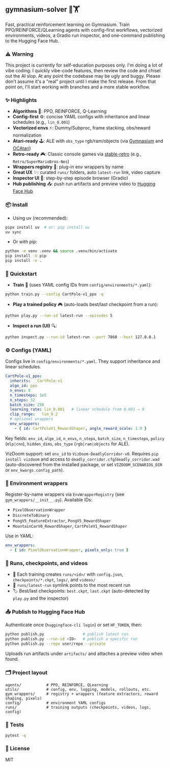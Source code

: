## gymnasium-solver 🤖🏋️

Fast, practical reinforcement learning on Gymnasium. Train PPO/REINFORCE/QLearning agents with config-first workflows, vectorized environments, videos, a Gradio run inspector, and one-command publishing to the Hugging Face Hub.

### ⚠️ Warning
This project is currently for self-education purposes only. I'm doing a lot of vibe coding: I quickly vibe-code features, then review the code and chisel out the AI slop. At any point the codebase may be ugly and buggy. Please don't assume it's a "real" project until I make the first release. From that point on, I'll start working with branches and a more stable workflow.

### ✨ Highlights
- **Algorithms** 🧠: PPO, REINFORCE, Q-Learning
- **Config-first** ⚙️: concise YAML configs with inheritance and linear schedules (e.g., `lin_0.001`)
- **Vectorized envs** ⚡: Dummy/Subproc, frame stacking, obs/reward normalization
- **Atari-ready** 🕹️: ALE with `obs_type` rgb/ram/objects (via [Gymnasium](https://gymnasium.farama.org) and [OCAtari](https://github.com/Kautenja/oc-atari))
- **Retro-ready** 🎮: Classic console games via [stable-retro](https://github.com/Farama-Foundation/stable-retro) (e.g., `Retro/SuperMarioBros-Nes`)
- **Wrappers registry** 🧰: plug-in env wrappers by name
- **Great UX** ✨: curated `runs/` folders, auto `latest-run` link, video capture
- **Inspector UI** 🔎: step-by-step episode browser (Gradio)
- **Hub publishing** 📤: push run artifacts and preview video to [Hugging Face Hub](https://huggingface.co)

### 📦 Install
- Using uv (recommended):
```bash
pipx install uv  # or: pip install uv
uv sync
```
- Or with pip:
```bash
python -m venv .venv && source .venv/bin/activate
pip install -U pip
pip install -e .
```

### 🚀 Quickstart
- **Train** 🏃 (uses YAML config IDs from `config/environments/*.yaml`):
```bash
python train.py --config CartPole-v1_ppo -q
```
- **Play a trained policy** 🎮 (auto-loads best/last checkpoint from a run):
```bash
python play.py --run-id latest-run --episodes 5
```
- **Inspect a run (UI)** 🔍:
```bash
python inspect.py --run-id latest-run --port 7860 --host 127.0.0.1
```

### ⚙️ Configs (YAML)
Configs live in `config/environments/*.yaml`. They support inheritance and linear schedules.

```yaml
CartPole-v1_ppo:
  inherits: __CartPole-v1
  algo_id: ppo
  n_envs: 8
  n_timesteps: 1e5
  n_steps: 32
  batch_size: 256
  learning_rate: lin_0.001   # linear schedule from 0.001 → 0
  clip_range:   lin_0.2
  # optional wrappers
  env_wrappers:
    - { id: CartPoleV1_RewardShaper, angle_reward_scale: 1.0 }
```

Key fields: `env_id`, `algo_id`, `n_envs`, `n_steps`, `batch_size`, `n_timesteps`, `policy` (`mlp|cnn`), `hidden_dims`, `obs_type` (`rgb|ram|objects` for ALE).

VizDoom support: set `env_id` to `VizDoom-DeadlyCorridor-v0`. Requires `pip install vizdoom` and access to `deadly_corridor.cfg`/`deadly_corridor.wad` (auto-discovered from the installed package, or set `VIZDOOM_SCENARIOS_DIR` or `env_kwargs.config_path`).

### 🧰 Environment wrappers
Register-by-name wrappers via `EnvWrapperRegistry` (see `gym_wrappers/__init__.py`). Available IDs:
- `PixelObservationWrapper`
- `DiscreteToBinary`
- `PongV5_FeatureExtractor`, `PongV5_RewardShaper`
- `MountainCarV0_RewardShaper`, `CartPoleV1_RewardShaper`

Use in YAML:
```yaml
env_wrappers:
  - { id: PixelObservationWrapper, pixels_only: true }
```

### 🎥 Runs, checkpoints, and videos
- 📁 Each training creates `runs/<id>/` with `config.json`, `checkpoints/*.ckpt`, `logs/`, and `videos/`
- 🔗 `runs/latest-run` symlink points to the most recent run
- 🏷️ Best/last checkpoints: `best.ckpt`, `last.ckpt` (auto-detected by `play.py` and the inspector)

### 📤 Publish to Hugging Face Hub
Authenticate once (`huggingface-cli login`) or set `HF_TOKEN`, then:
```bash
python publish.py                 # publish latest run
python publish.py --run-id <ID>   # publish a specific run
python publish.py --repo user/repo --private
```
Uploads run artifacts under `artifacts/` and attaches a preview video when found.

### 🗂️ Project layout
```
agents/           # PPO, REINFORCE, QLearning
utils/            # config, env, logging, models, rollouts, etc.
gym_wrappers/     # registry + wrappers (feature extractors, reward shaping, pixels)
config/           # environment YAML configs
runs/             # training outputs (checkpoints, videos, logs, config)
```

### 🧪 Tests
```bash
pytest -q
```

### 📄 License
MIT
